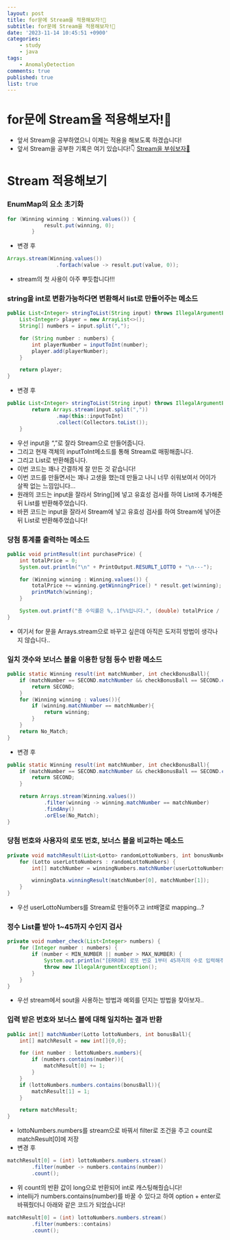 ```yaml
---
layout: post
title: for문에 Stream을 적용해보자!👊
subtitle: for문에 Stream을 적용해보자!👊
date: '2023-11-14 10:45:51 +0900'
categories:
    - study
    - java
tags:
    - AnomalyDetection
comments: true
published: true
list: true
---
```


# for문에 Stream을 적용해보자!👊

- 앞서 Stream을 공부하였으니 이제는 적용을 해보도록 하겠습니다!
- 앞서 Stream을 공부한 기록은 여기 있습니다!👇
	[Stream을 부숴보자👊](https://velog.io/@alswp006/Stream%EC%9D%84-%EB%B6%80%EC%88%B4%EB%B3%B4%EC%9E%90)

# Stream 적용해보기

### EnumMap의 요소 초기화

```java
for (Winning winning : Winning.values()) {
            result.put(winning, 0);
        }
```

- 변경 후

```java
Arrays.stream(Winning.values())
                .forEach(value -> result.put(value, 0));
```

- stream의 첫 사용이 아주 뿌듯합니다!!!

### string을 int로 변환가능하다면 변환해서 list로 만들어주는 메소드

```java
public List<Integer> stringToList(String input) throws IllegalArgumentException {
    List<Integer> player = new ArrayList<>();
    String[] numbers = input.split(",");

    for (String number : numbers) {
        int playerNumber = inputToInt(number);
        player.add(playerNumber);
    }

    return player;
}
```

- 변경 후

```java
public List<Integer> stringToList(String input) throws IllegalArgumentException {
        return Arrays.stream(input.split(","))
                .map(this::inputToInt)
                .collect(Collectors.toList());
    }
```

- 우선 input을 “,”로 잘라 Stream<String>으로 만들어줍니다.
- 그리고 현재 객체의 inputToInt메소드를 통해 Stream<Integer>로 매핑해줍니다.
- 그리고 List로 반환해줍니다.
- 이번 코드는 꽤나 간결하게 잘 만든 것 같습니다!
- 이번 코드를 만들면서는 꽤나 고생을 했는데 만들고 나니 너무 쉬워보여서 어이가 살짝 없는 느낌입니다…
- 원래의 코드는 input을 잘라서 String[]에 넣고 유효성 검사를 하여 List에 추가해준 뒤 List를 반환해주었습니다.
- 바뀐 코드는 input을 잘라서 Stream<String>에 넣고 유효성 검사를 하여 Stream<Integer>에 넣어준 뒤 List로 반환해주었습니다!

### 당첨 통계를 출력하는 메소드

```java
public void printResult(int purchasePrice) {
    int totalPrice = 0;
    System.out.println("\n" + PrintOutput.RESURLT_LOTTO + "\n---");

    for (Winning winning : Winning.values()) {
        totalPrice += winning.getWinningPrice() * result.get(winning);
        printMatch(winning);
    }

    System.out.printf("총 수익률은 %,.1f%%입니다.", (double) totalPrice / purchasePrice * 100);
}
```

- 여기서 for 문을 Arrays.stream으로 바꾸고 싶은데 아직은 도저히 방법이 생각나지 않습니다..

### 일치 갯수와 보너스 볼을 이용한 당첨 등수 반환 메소드

```java
public static Winning result(int matchNumber, int checkBonusBall){
    if (matchNumber == SECOND.matchNumber && checkBonusBall == SECOND.checkBonusBall){
        return SECOND;
    }
    for (Winning winning : values()){
        if (winning.matchNumber == matchNumber){
            return winning;
        }
    }
    return No_Match;
}
```

- 변경 후

```java
public static Winning result(int matchNumber, int checkBonusBall){
    if (matchNumber == SECOND.matchNumber && checkBonusBall == SECOND.checkBonusBall){
        return SECOND;
    }

    return Arrays.stream(Winning.values())
            .filter(winning -> winning.matchNumber == matchNumber)
            .findAny()
            .orElse(No_Match);
}
```

### 당첨 번호와 사용자의 로또 번호, 보너스 볼을 비교하는 메소드

```java
private void matchResult(List<Lotto> randomLottoNumbers, int bonusNumber) {
    for (Lotto userLottoNumbers : randomLottoNumbers) {
        int[] matchNumber = winningNumbers.matchNumber(userLottoNumbers, bonusNumber);

        winningData.winningResult(matchNumber[0], matchNumber[1]);
    }
}
```

- 우선 userLottoNumbers를 Stream<Lotto>로 만들어주고 int배열로 mapping…?

### 정수 List를 받아 1~45까지 수인지 검사

```java
private void number_check(List<Integer> numbers) {
    for (Integer number : numbers) {
        if (number < MIN_NUMBER || number > MAX_NUMBER) {
            System.out.println("[ERROR] 로또 번호 1부터 45까지의 수로 입력해주세요.\n");
            throw new IllegalArgumentException();
        }
    }
}
```

- 우선 stream에서 sout을 사용하는 방법과 예외를 던지는 방법을 찾아보자..

### 입력 받은 번호와 보너스 볼에 대해 일치하는 결과 반환

```java
public int[] matchNumber(Lotto lottoNumbers, int bonusBall){
    int[] matchResult = new int[]{0,0};

    for (int number : lottoNumbers.numbers){
        if (numbers.contains(number)){
            matchResult[0] += 1;
        }
    }
    if (lottoNumbers.numbers.contains(bonusBall)){
        matchResult[1] = 1;
    }

    return matchResult;
}
```

- lottoNumbers.numbers를 stream으로 바꿔서 filter로 조건을 주고 count로 matchResult[0]에 저장
- 변경 후

```java
matchResult[0] = (int) lottoNumbers.numbers.stream()
        .filter(number -> numbers.contains(number))
        .count();
```

- 위 count의 반환 값이 long으로 반환되어 int로 캐스팅해줬습니다!
- intellij가 numbers.contains(number)를 바꿀 수 있다고 하여 option + enter로 바꿔줬더니 아래와 같은 코드가 되었습니다!

```java
matchResult[0] = (int) lottoNumbers.numbers.stream()
        .filter(numbers::contains)
        .count();
```